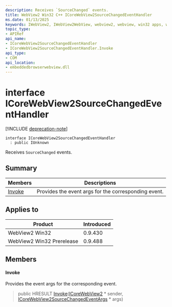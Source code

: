```yaml
---
description: Receives `SourceChanged` events.
title: WebView2 Win32 C++ ICoreWebView2SourceChangedEventHandler
ms.date: 01/13/2025
keywords: IWebView2, IWebView2WebView, webview2, webview, win32 apps, win32, edge, ICoreWebView2, ICoreWebView2Controller, browser control, edge html, ICoreWebView2SourceChangedEventHandler
topic_type: 
- APIRef
api_name:
- ICoreWebView2SourceChangedEventHandler
- ICoreWebView2SourceChangedEventHandler.Invoke
api_type:
- COM
api_location:
- embeddedbrowserwebview.dll
---
```


# interface ICoreWebView2SourceChangedEventHandler

[!INCLUDE [deprecation-note](../includes/deprecation-note.md)]

```
interface ICoreWebView2SourceChangedEventHandler
  : public IUnknown
```

Receives `SourceChanged` events.

## Summary

 Members                        | Descriptions
--------------------------------|---------------------------------------------
[Invoke](#invoke) | Provides the event args for the corresponding event.

## Applies to

Product                         | Introduced
--------------------------------|---------------------------------------------
WebView2 Win32            |    0.9.430
WebView2 Win32 Prerelease |    0.9.488

## Members

#### Invoke

Provides the event args for the corresponding event.

> public HRESULT [Invoke](#invoke)([ICoreWebView2](icorewebview2.md#icorewebview2) * sender, [ICoreWebView2SourceChangedEventArgs](icorewebview2sourcechangedeventargs.md#icorewebview2sourcechangedeventargs) * args)

